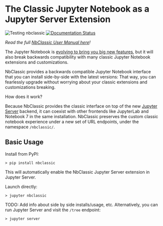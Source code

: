 # The Classic Jupyter Notebook as a Jupyter Server Extension

![Testing nbclassic](https://github.com/jupyterlab/nbclassic/workflows/Testing%20nbclassic/badge.svg)
[![Documentation Status](https://readthedocs.org/projects/nbclassic/badge/?version=latest)](https://nbclassic.readthedocs.io/en/latest/?badge=latest)

*Read the full [NbClassic User Manual here]!*

The Jupyter Notebook is [evolving to bring you big new features], but it
will also break backwards compatibility with many classic Jupyter Notebook
extensions and customizations.

NbClassic provides a backwards compatible Jupyter Notebook interface that
you can install side-by-side with the latest versions: That way, you can
fearlessly upgrade without worrying about your classic extensions and
customizations breaking.

How does it work?

Because NbClassic provides the classic interface on top of the new [Jupyter
Server] backend, it can coexist with other frontends like JupyterLab and
Notebook 7 in the same installation. NbClassic preserves the custom classic
notebook experience under a new set of URL endpoints, under the namespace
`/nbclassic/`.

## Basic Usage

Install from PyPI:

```
> pip install nbclassic
```

This will automatically enable the NbClassic Jupyter Server extension in Jupyter Server.

Launch directly:

```
> jupyter nbclassic
```

TODO: Add info about side by side installs/usage, etc.
Alternatively, you can run Jupyter Server and visit the `/tree` endpoint:

```
> jupyter server
```

[Jupyter Server]: https://github.com/jupyter/jupyter_server/
[evolving to bring you big new features]: https://jupyter-notebook.readthedocs.io/en/latest/migrate_to_notebook7.html
[NbClassic User Manual here]: https://nbclassic.readthedocs.io/en/latest/
